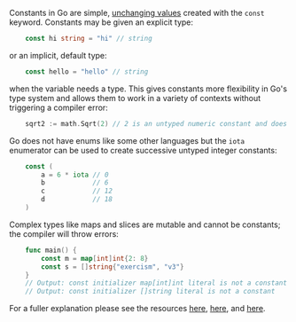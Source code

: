 Constants in Go are simple, [unchanging values][const] created with the `const` keyword. Constants may be given an explicit type:

```go
    const hi string = "hi" // string
```

or an implicit, default type:

```go
    const hello = "hello" // string
```

when the variable needs a type. This gives constants more flexibility in Go's type system and allows them to work in a variety of contexts without triggering a compiler error:

```go
    sqrt2 := math.Sqrt(2) // 2 is an untyped numeric constant and does not need to be explicitly given the type float64 as required by the Sqrt method
```

Go does not have enums like some other languages but the `iota` enumerator can be used to create successive untyped integer constants:

```go
    const (
        a = 6 * iota // 0
        b            // 6
        c            // 12
        d            // 18
    )
```

Complex types like maps and slices are mutable and cannot be constants; the compiler will throw errors:

```go
    func main() {
        const m = map[int]int{2: 8}
        const s = []string{"exercism", "v3"}
    }
    // Output: const initializer map[int]int literal is not a constant
    // Output: const initializer []string literal is not a constant
```

For a fuller explanation please see the resources [here][const2], [here][const3], and [here][const4].

[const]: https://golang.org/ref/spec#Constants
[const2]: https://golang.org/doc/effective_go.html#constants
[const3]: https://blog.golang.org/constants
[const4]: https://yourbasic.org/golang/untyped-constants/
